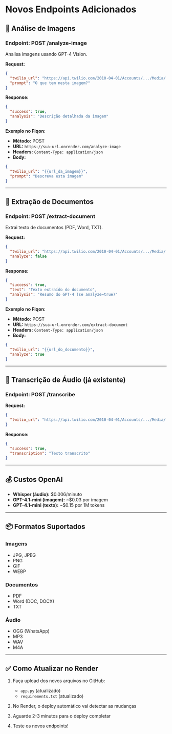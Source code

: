 # Novos Endpoints Adicionados

## 📸 Análise de Imagens

### Endpoint: POST /analyze-image

Analisa imagens usando GPT-4 Vision.

**Request:**
```json
{
  "twilio_url": "https://api.twilio.com/2010-04-01/Accounts/.../Media/...",
  "prompt": "O que tem nesta imagem?" 
}
```

**Response:**
```json
{
  "success": true,
  "analysis": "Descrição detalhada da imagem"
}
```

**Exemplo no Fiqon:**
- **Método:** POST
- **URL:** `https://sua-url.onrender.com/analyze-image`
- **Headers:** `Content-Type: application/json`
- **Body:**
```json
{
  "twilio_url": "{{url_da_imagem}}",
  "prompt": "Descreva esta imagem"
}
```

---

## 📄 Extração de Documentos

### Endpoint: POST /extract-document

Extrai texto de documentos (PDF, Word, TXT).

**Request:**
```json
{
  "twilio_url": "https://api.twilio.com/2010-04-01/Accounts/.../Media/...",
  "analyze": false
}
```

**Response:**
```json
{
  "success": true,
  "text": "Texto extraído do documento",
  "analysis": "Resumo do GPT-4 (se analyze=true)"
}
```

**Exemplo no Fiqon:**
- **Método:** POST
- **URL:** `https://sua-url.onrender.com/extract-document`
- **Headers:** `Content-Type: application/json`
- **Body:**
```json
{
  "twilio_url": "{{url_do_documento}}",
  "analyze": true
}
```

---

## 🎤 Transcrição de Áudio (já existente)

### Endpoint: POST /transcribe

**Request:**
```json
{
  "twilio_url": "https://api.twilio.com/2010-04-01/Accounts/.../Media/..."
}
```

**Response:**
```json
{
  "success": true,
  "transcription": "Texto transcrito"
}
```

---

## 💰 Custos OpenAI

- **Whisper (áudio):** $0.006/minuto
- **GPT-4.1-mini (imagem):** ~$0.03 por imagem
- **GPT-4.1-mini (texto):** ~$0.15 por 1M tokens

---

## 📦 Formatos Suportados

### Imagens
- JPG, JPEG
- PNG
- GIF
- WEBP

### Documentos
- PDF
- Word (DOC, DOCX)
- TXT

### Áudio
- OGG (WhatsApp)
- MP3
- WAV
- M4A

---

## ✅ Como Atualizar no Render

1. Faça upload dos novos arquivos no GitHub:
   - `app.py` (atualizado)
   - `requirements.txt` (atualizado)
   
2. No Render, o deploy automático vai detectar as mudanças

3. Aguarde 2-3 minutos para o deploy completar

4. Teste os novos endpoints!

